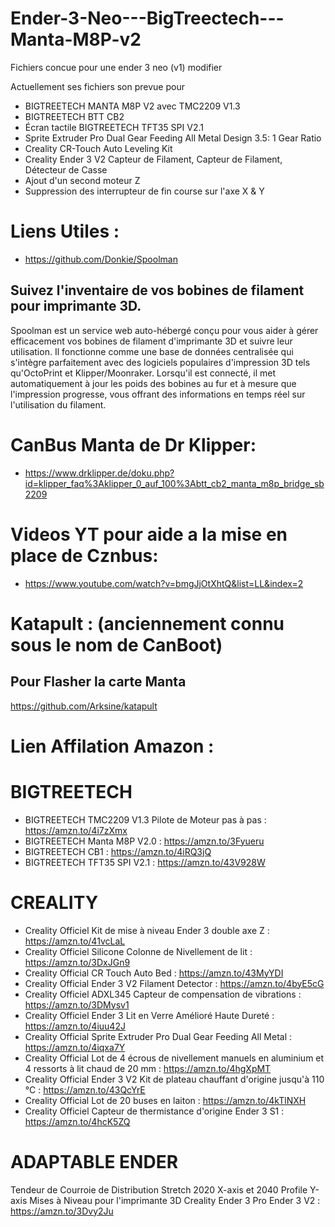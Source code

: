 # Ender-3-Neo---BigTreectech---Manta-M8P-v2

Fichiers concue pour une ender 3 neo (v1) modifier 

Actuellement ses fichiers son prevue pour
- BIGTREETECH MANTA M8P V2 avec TMC2209 V1.3
- BIGTREETECH BTT CB2
- Écran tactile BIGTREETECH TFT35 SPI V2.1
- Sprite Extruder Pro Dual Gear Feeding All Metal Design 3.5: 1 Gear Ratio
- Creality CR-Touch Auto Leveling Kit
- Creality Ender 3 V2 Capteur de Filament, Capteur de Filament, Détecteur de Casse
- Ajout d'un second moteur Z
- Suppression des interrupteur de fin course sur l'axe X & Y


# Liens Utiles :

- https://github.com/Donkie/Spoolman
## Suivez l'inventaire de vos bobines de filament pour imprimante 3D.
Spoolman est un service web auto-hébergé conçu pour vous aider à gérer efficacement vos bobines de filament d'imprimante 3D et suivre leur utilisation. Il fonctionne comme une base de données centralisée qui s'intègre parfaitement avec des logiciels populaires d'impression 3D tels qu'OctoPrint et Klipper/Moonraker. Lorsqu'il est connecté, il met automatiquement à jour les poids des bobines au fur et à mesure que l'impression progresse, vous offrant des informations en temps réel sur l'utilisation du filament.

#  CanBus Manta de Dr Klipper:
- https://www.drklipper.de/doku.php?id=klipper_faq%3Aklipper_0_auf_100%3Abtt_cb2_manta_m8p_bridge_sb2209

#  Videos YT pour aide a la mise en place de Cznbus:
- https://www.youtube.com/watch?v=bmgJjOtXhtQ&list=LL&index=2


#  Katapult : (anciennement connu sous le nom de CanBoot)
  ## Pour Flasher la carte Manta
  https://github.com/Arksine/katapult


#  Lien Affilation Amazon :

  #  BIGTREETECH
  
 - BIGTREETECH TMC2209 V1.3 Pilote de Moteur pas à pas : https://amzn.to/4i7zXmx
 - BIGTREETECH Manta M8P V2.0  : https://amzn.to/3Fyueru
 - BIGTREETECH CB1 : https://amzn.to/4iRQ3jQ
 - BIGTREETECH TFT35 SPI V2.1 : https://amzn.to/43V928W

  # CREALITY
  
 - Creality Officiel Kit de mise à niveau Ender 3 double axe Z : https://amzn.to/41vcLaL
 - Creality Officiel Silicone Colonne de Nivellement de lit : https://amzn.to/3DxJGn9
 - Creality Official CR Touch Auto Bed : https://amzn.to/43MyYDI
 - Creality Official Ender 3 V2 Filament Detector : https://amzn.to/4byE5cG
 - Creality Officiel ADXL345 Capteur de compensation de vibrations : https://amzn.to/3DMysv1
 - Creality Officiel Ender 3 Lit en Verre Amélioré Haute Dureté : https://amzn.to/4iuu42J
 - Creality Official Sprite Extruder Pro Dual Gear Feeding All Metal : https://amzn.to/4iqxa7Y
 - Creality Official Lot de 4 écrous de nivellement manuels en aluminium et 4 ressorts à lit chaud de 20 mm : https://amzn.to/4hgXpMT
 - Creality Official Ender 3 V2 Kit de plateau chauffant d'origine jusqu'à 110 °C : https://amzn.to/43QcYrE
 - Creality Official Lot de 20 buses en laiton : https://amzn.to/4kTlNXH
 - Creality Officiel Capteur de thermistance d'origine Ender 3 S1 : https://amzn.to/4hcK5ZQ

  # ADAPTABLE ENDER
  Tendeur de Courroie de Distribution Stretch 2020 X-axis et 2040 Profile Y-axis Mises à Niveau pour l'imprimante 3D Creality Ender 3 Pro Ender 3 V2 : https://amzn.to/3Dvy2Ju
  
